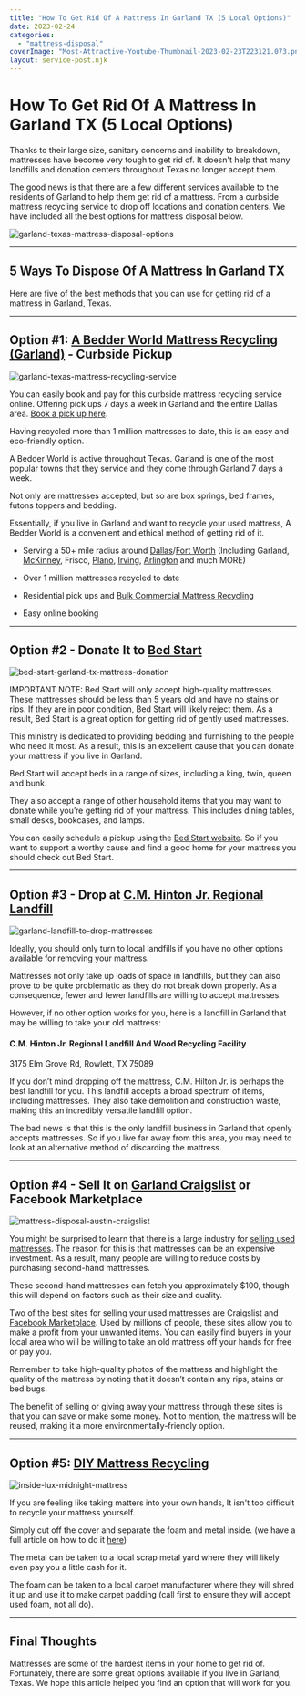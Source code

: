```yaml
---
title: "How To Get Rid Of A Mattress In Garland TX (5 Local Options)"
date: 2023-02-24
categories: 
  - "mattress-disposal"
coverImage: "Most-Attractive-Youtube-Thumbnail-2023-02-23T223121.073.png"
layout: service-post.njk
---
```


# How To Get Rid Of A Mattress In Garland TX (5 Local Options)

Thanks to their large size, sanitary concerns and inability to breakdown, mattresses have become very tough to get rid of. It doesn't help that many landfills and donation centers throughout Texas no longer accept them.

The good news is that there are a few different services available to the residents of Garland to help them get rid of a mattress. From a curbside mattress recycling service to drop off locations and donation centers. We have included all the best options for mattress disposal below.

![garland-texas-mattress-disposal-options](/images/blog/Most-Attractive-Youtube-Thumbnail-2023-02-23T223121.073-1024x576.png)

* * *

## 5 Ways To Dispose Of A Mattress In Garland TX

Here are five of the best methods that you can use for getting rid of a mattress in Garland, Texas.

* * *

## Option #1: [A Bedder World Mattress Recycling (Garland)](https://www.abedderworld.com/Garland-TX/) - Curbside Pickup

![garland-texas-mattress-recycling-service](/images/blog/Screen-Shot-2023-02-23-at-9.56.45-PM-1024x491.png)

You can easily book and pay for this curbside mattress recycling service online. Offering pick ups 7 days a week in Garland and the entire Dallas area. [Book a pick up here](https://www.abedderworld.com/Garland-TX/).

Having recycled more than 1 million mattresses to date, this is an easy and eco-friendly option. 

A Bedder World is active throughout Texas. Garland is one of the most popular towns that they service and they come through Garland 7 days a week.

Not only are mattresses accepted, but so are box springs, bed frames, futons toppers and bedding.

Essentially, if you live in Garland and want to recycle your used mattress, A Bedder World is a convenient and ethical method of getting rid of it. 

- Serving a 50+ mile radius around [Dallas](https://www.abedderworld.com/dallas-mattress-disposal-options.html/)/[Fort Worth](https://www.abedderworld.com/mattress-disposal-fort-worth/) (Including Garland, [McKinney](https://www.abedderworld.com/how-to-get-rid-of-a-mattress-in-mckinney-tx-5-local-options.html/), Frisco, [Plano](https://www.abedderworld.com/how-to-get-rid-of-a-mattress-in-plano-tx.html/), [Irving](https://www.abedderworld.com/how-to-get-rid-of-a-mattress-in-irving-tx.html/), [Arlington](https://www.abedderworld.com/how-to-get-rid-of-a-mattress-in-arlington-tx-local-options.html/) and much MORE)

- Over 1 million mattresses recycled to date

- Residential pick ups and [Bulk Commercial Mattress Recycling](https://www.abedderworld.com/commercial/)

- Easy online booking

* * *

## Option #2 - Donate It to [Bed Start](https://bedstart.org/)

![bed-start-garland-tx-mattress-donation](/images/blog/BedStart_NEW-1.jpeg)

IMPORTANT NOTE: Bed Start will only accept high-quality mattresses. These mattresses should be less than 5 years old and have no stains or rips. If they are in poor condition, Bed Start will likely reject them. As a result, Bed Start is a great option for getting rid of gently used mattresses.

This ministry is dedicated to providing bedding and furnishing to the people who need it most. As a result, this is an excellent cause that you can donate your mattress if you live in Garland.

Bed Start will accept beds in a range of sizes, including a king, twin, queen and bunk.

They also accept a range of other household items that you may want to donate while you’re getting rid of your mattress. This includes dining tables, small desks, bookcases, and lamps.

You can easily schedule a pickup using the [Bed Start website](https://bedstart.org/schedule-a-pickup). So if you want to support a worthy cause and find a good home for your mattress you should check out Bed Start.

* * *

## Option #3 - Drop at [C.M. Hinton Jr. Regional Landfill](https://www.garlandtx.gov/3673/Hinton-Landfill)

![garland-landfill-to-drop-mattresses](/images/blog/Screen-Shot-2023-02-23-at-10.10.22-PM.png)

Ideally, you should only turn to local landfills if you have no other options available for removing your mattress.

Mattresses not only take up loads of space in landfills, but they can also prove to be quite problematic as they do not break down properly. As a consequence, fewer and fewer landfills are willing to accept mattresses. 

However, if no other option works for you, here is a landfill in Garland that may be willing to take your old mattress:

#### C.M. Hinton Jr. Regional Landfill And Wood Recycling Facility

3175 Elm Grove Rd, Rowlett, TX 75089

If you don’t mind dropping off the mattress, C.M. Hilton Jr. is perhaps the best landfill for you. This landfill accepts a broad spectrum of items, including mattresses. They also take demolition and construction waste, making this an incredibly versatile landfill option. 

The bad news is that this is the only landfill business in Garland that openly accepts mattresses. So if you live far away from this area, you may need to look at an alternative method of discarding the mattress.

* * *

## Option #4 - Sell It on [Garland Craigslist](https://dallas.craigslist.org/?postal=75040&search_distance=13) or Facebook Marketplace

![mattress-disposal-austin-craigslist](/images/blog/Screen-Shot-2019-12-11-at-8.06.07-AM-edited.png)

You might be surprised to learn that there is a large industry for [selling used mattresses](https://www.abedderworld.com/how-to-sell-used-mattresses.html/). The reason for this is that mattresses can be an expensive investment. As a result, many people are willing to reduce costs by purchasing second-hand mattresses.

These second-hand mattresses can fetch you approximately $100, though this will depend on factors such as their size and quality.

Two of the best sites for selling your used mattresses are Craigslist [](https://austin.craigslist.org/)and [Facebook Marketplace](https://www.facebook.com/login/?next=%2Fmarketplace%2F). Used by millions of people, these sites allow you to make a profit from your unwanted items. You can easily find buyers in your local area who will be willing to take an old mattress off your hands for free or pay you.

Remember to take high-quality photos of the mattress and highlight the quality of the mattress by noting that it doesn’t contain any rips, stains or bed bugs.

The benefit of selling or giving away your mattress through these sites is that you can save or make some money. Not to mention, the mattress will be reused, making it a more environmentally-friendly option.

* * *

## Option #5: [DIY Mattress Recycling](https://www.abedderworld.com/how-to-recycle-a-mattress/)

![inside-lux-midnight-mattress](/images/blog/IMG_3264-768x1024.jpeg)

If you are feeling like taking matters into your own hands, It isn't too difficult to recycle your mattress yourself.

Simply cut off the cover and separate the foam and metal inside. (we have a full article on how to do it [here](https://www.abedderworld.com/how-to-recycle-a-mattress/))

The metal can be taken to a local scrap metal yard where they will likely even pay you a little cash for it.

The foam can be taken to a local carpet manufacturer where they will shred it up and use it to make carpet padding (call first to ensure they will accept used foam, not all do).

* * *

## Final Thoughts

Mattresses are some of the hardest items in your home to get rid of. Fortunately, there are some great options available if you live in Garland, Texas. We hope this article helped you find an option that will work for you.
